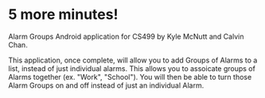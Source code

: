 # 5 more minutes!
Alarm Groups Android application for CS499 by Kyle McNutt and Calvin Chan.

This application, once complete, will allow you to add Groups of Alarms to a list, instead of just individual alarms. This allows you to assoicate groups of Alarms together (ex. "Work", "School"). You will then be able to turn those Alarm Groups on and off instead of just an individual Alarm.